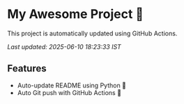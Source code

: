 # My Awesome Project 🚀

This project is automatically updated using GitHub Actions.

_Last updated: 2025-06-10 18:23:33 IST_

## Features
- Auto-update README using Python 🐍
- Auto Git push with GitHub Actions 🤖
